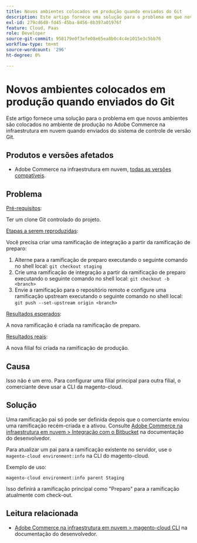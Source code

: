 ```yaml
---
title: Novos ambientes colocados em produção quando enviados do Git
description: Este artigo fornece uma solução para o problema em que novos ambientes são colocados no ambiente de produção no Adobe Commerce na infraestrutura em nuvem quando enviados do sistema de controle de versão Git.
exl-id: 279cd6d8-fd45-45ba-8456-8b397a01976f
feature: Cloud, Paas
role: Developer
source-git-commit: 958179e0f3efe08e65ea8b0c4c4e1015e3c5bb76
workflow-type: tm+mt
source-wordcount: '296'
ht-degree: 0%

---
```


# Novos ambientes colocados em produção quando enviados do Git

Este artigo fornece uma solução para o problema em que novos ambientes são colocados no ambiente de produção no Adobe Commerce na infraestrutura em nuvem quando enviados do sistema de controle de versão Git.

## Produtos e versões afetados

* Adobe Commerce na infraestrutura em nuvem, [todas as versões compatíveis](https://magento.com/sites/default/files/magento-software-lifecycle-policy.pdf).

## Problema

<u>Pré-requisitos</u>:

Ter um clone Git controlado do projeto.

<u>Etapas a serem reproduzidas</u>:

Você precisa criar uma ramificação de integração a partir da ramificação de preparo:

1. Alterne para a ramificação de preparo executando o seguinte comando no shell local: `git checkout staging`
1. Crie uma ramificação de integração a partir da ramificação de preparo executando o seguinte comando no shell local: `git checkout -b <branch>`
1. Envie a ramificação para o repositório remoto e configure uma ramificação upstream executando o seguinte comando no shell local: `git push --set-upstream origin <branch>`

<u>Resultados esperados</u>:

A nova ramificação é criada na ramificação de preparo.

<u>Resultados reais</u>:

A nova filial foi criada na ramificação de produção.

## Causa

Isso não é um erro. Para configurar uma filial principal para outra filial, o comerciante deve usar a CLI da magento-cloud.

## Solução

Uma ramificação pai só pode ser definida depois que o comerciante enviou uma ramificação recém-criada e a ativou. Consulte [Adobe Commerce na infraestrutura em nuvem > Integração com o Bitbucket](https://devdocs.magento.com/cloud/integrations/bitbucket-integration.html#create-a-new-cloud-branch) na documentação do desenvolvedor.

Para atualizar um pai para a ramificação existente no servidor, use o `magento-cloud environment:info` na CLI do magento-cloud.

Exemplo de uso:

`magento-cloud environment:info parent Staging`

Isso definirá a ramificação principal como &quot;Preparo&quot; para a ramificação atualmente com check-out.

## Leitura relacionada

* [Adobe Commerce na infraestrutura em nuvem > magento-cloud CLI](https://devdocs.magento.com/cloud/reference/cli-ref-topic.html) na documentação do desenvolvedor.
